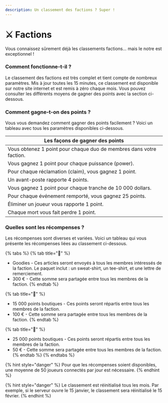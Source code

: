 ```yaml
---
description: Un classement des factions ? Super !
---
```


# ⚔️ Factions

Vous connaissez sûrement déjà les classements factions... mais le notre est exceptionnel !



### Comment fonctionne-t-il ?

Le classement des factions est très complet et tient compte de nombreux paramètres. Mis à jour toutes les 15 minutes, ce classement est disponible sur notre site internet et est remis à zéro chaque mois. Vous pouvez consulter les différents moyens de gagner des points avec la section ci-dessous.



### Comment gagne-t-on des points ?

Vous vous demandez comment gagner des points facilement ? Voici un tableau avec tous les paramètres disponibles ci-dessous.

| Les façons de gagner des points                                     |
| ------------------------------------------------------------------- |
| Vous obtenez 1 point pour chaque duo de membres dans votre faction. |
| Vous gagnez 1 point pour chaque puissance (power).                  |
| Pour chaque réclamation (claim), vous gagnez 1 point.               |
| Un avant-poste rapporte 4 points.                                   |
| Vous gagnez 1 point pour chaque tranche de 10 000 dollars.          |
| Pour chaque événement remporté, vous gagnez 25 points.              |
| Éliminer un joueur vous rapporte 1 point.                           |
| Chaque mort vous fait perdre 1 point.                               |



### Quelles sont les récompenses ?

Les récompenses sont diverses et variées. Voici un tableau qui vous présente les récompenses liées au classement ci-dessous.

{% tabs %}
{% tab title="🥇" %}
* Goodies - Ces articles seront envoyés à tous les membres intéressés de la faction. Le paquet inclut : un sweat-shirt, un tee-shirt, et une lettre de remerciement.
* 300 € - Cette somme sera partagée entre tous les membres de la faction.
{% endtab %}

{% tab title="🥈" %}
* 15 000 points boutiques - Ces points seront répartis entre tous les membres de la faction.
* 100 € - Cette somme sera partagée entre tous les membres de la faction.
{% endtab %}

{% tab title="🥉" %}
* 25 000 points boutiques - Ces points seront répartis entre tous les membres de la faction.
* 50 € - Cette somme sera partagée entre tous les membres de la faction.
{% endtab %}
{% endtabs %}

{% hint style="danger" %}
Pour que les récompenses soient disponibles, une moyenne de 50 joueurs connectés par jour est nécessaire.
{% endhint %}

{% hint style="danger" %}
Le classement est réinitialisé tous les mois. Par exemple, si le serveur ouvre le 15 janvier, le classement sera réinitialisé le 15 février.
{% endhint %}
